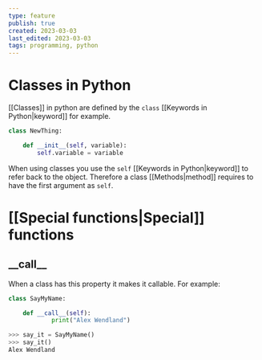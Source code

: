 ```yaml
---
type: feature
publish: true
created: 2023-03-03
last_edited: 2023-03-03
tags: programming, python
---
```

# Classes in Python

[[Classes]] in python are defined by the `class` [[Keywords in Python|keyword]] for example.

```python
class NewThing:

	def __init__(self, variable):
		self.variable = variable
```

When using classes you use the `self` [[Keywords in Python|keyword]] to refer back to the object. Therefore a class [[Methods|method]] requires to have the first argument as `self`.

# [[Special functions|Special]] functions

## \_\_call\_\_

When a class has this property it makes it callable. For example:

```python
class SayMyName:

	def __call__(self):
			print("Alex Wendland")

>>> say_it = SayMyName()
>>> say_it()
Alex Wendland
```
